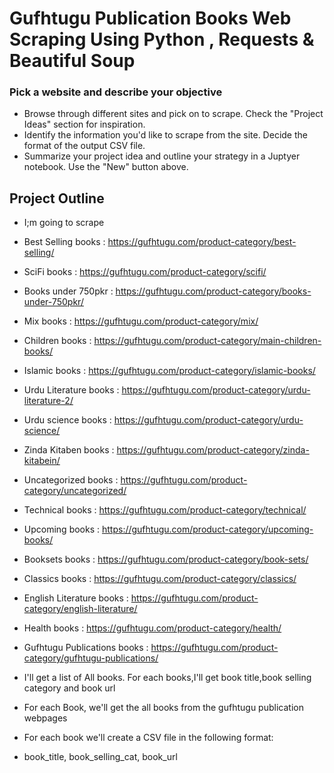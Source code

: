 # Gufhtugu Publication Books Web Scraping Using Python , Requests &amp; Beautiful Soup

### Pick a website and describe your objective
- Browse through different sites and pick on to scrape. Check the "Project Ideas" section for inspiration.
- Identify the information you'd like to scrape from the site. Decide the format of the output CSV file.
- Summarize your project idea and outline your strategy in a Juptyer notebook. Use the "New" button above.

## Project Outline

- I;m going to scrape 
- Best Selling books          : https://gufhtugu.com/product-category/best-selling/
- SciFi books                 : https://gufhtugu.com/product-category/scifi/
- Books under 750pkr          : https://gufhtugu.com/product-category/books-under-750pkr/
- Mix books                   : https://gufhtugu.com/product-category/mix/
- Children books              : https://gufhtugu.com/product-category/main-children-books/
- Islamic books               : https://gufhtugu.com/product-category/islamic-books/
- Urdu Literature books       : https://gufhtugu.com/product-category/urdu-literature-2/
- Urdu science books          : https://gufhtugu.com/product-category/urdu-science/
- Zinda Kitaben books         : https://gufhtugu.com/product-category/zinda-kitabein/
- Uncategorized books         : https://gufhtugu.com/product-category/uncategorized/
- Technical books             : https://gufhtugu.com/product-category/technical/
- Upcoming books              : https://gufhtugu.com/product-category/upcoming-books/
- Booksets books              : https://gufhtugu.com/product-category/book-sets/
- Classics books              : https://gufhtugu.com/product-category/classics/
- English Literature books    : https://gufhtugu.com/product-category/english-literature/
- Health books                : https://gufhtugu.com/product-category/health/
- Gufhtugu Publications books : https://gufhtugu.com/product-category/gufhtugu-publications/










- I'll get a list of All books. For each books,I'll get book title,book selling category and book url 
- For each Book, we'll get the all books from the gufhtugu publication webpages
- For each book we'll create a CSV file in the following format:
- book_title, book_selling_cat, book_url
